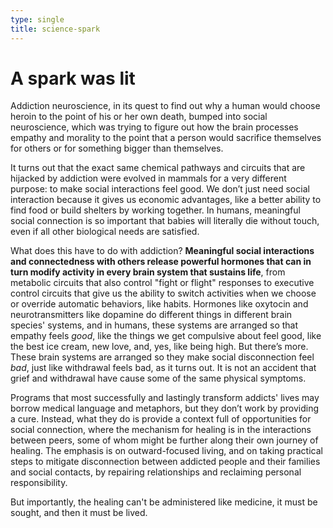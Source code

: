 ```yaml
---
type: single
title: science-spark
---
```


# <span class="emphasized-header">A spark was lit</span>

Addiction neuroscience, in its quest to find out why a human would choose heroin to the point of his or her own death, bumped into social neuroscience, which was trying to figure out how the brain processes empathy and morality to the point that a person would sacrifice themselves for others or for something bigger than themselves.

It turns out that the exact same chemical pathways and circuits that are hijacked by addiction were evolved in mammals for a very different purpose: to make social interactions feel good. We don’t just need social interaction because it gives us economic advantages, like a better ability to find food or build shelters by working together. In humans, meaningful social connection is so important that babies will literally die without touch, even if all other biological needs are satisfied.

What does this have to do with addiction? **Meaningful social interactions and connectedness with others release powerful hormones that can in turn modify activity in every brain system that sustains life**, from metabolic circuits that also control "fight or flight" responses to executive control circuits that give us the ability to switch activities when we choose or override automatic behaviors, like habits. Hormones like oxytocin and neurotransmitters like dopamine do different things in different brain species' systems, and in humans, these systems are arranged so that empathy feels *good*, like the things we get compulsive about feel good, like the best ice cream, new love, and, yes, like being high. But there’s more. These brain systems are arranged so they make social disconnection feel *bad*, just like withdrawal feels bad, as it turns out. It is not an accident that grief and withdrawal have cause some of the same physical symptoms.

Programs that most successfully and lastingly transform addicts' lives may borrow medical language and metaphors, but they don’t work by providing a cure. Instead, what they do is provide a context full of opportunities for social connection, where the mechanism for healing is in the interactions between peers, some of whom might be further along their own journey of healing. The emphasis is on outward-focused living, and on taking practical steps to mitigate disconnection between addicted people and their families and social contacts, by repairing relationships and reclaiming personal responsibility.

But importantly, the healing can't be administered like medicine, it must be sought, and then it must be lived.